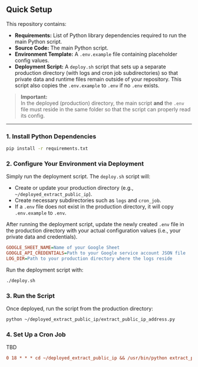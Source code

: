 ## Quick Setup

This repository contains:
- **Requirements:** List of Python library dependencies required to run the main Python script.
- **Source Code:** The main Python script.
- **Environment Template:** A `.env.example` file containing placeholder config values.
- **Deployment Script:** A `deploy.sh` script that sets up a separate production directory (with logs and cron job subdirectories) so that private data and runtime files remain outside of your repository.
This script also copies the `.env.example` to `.env` if no `.env` exists.

> **Important:**  
> In the deployed (production) directory, the main script **and** the `.env` file must reside in the same folder so that the script can properly read its config.

---

### 1. Install Python Dependencies

```bash
pip install -r requirements.txt
```

### 2. Configure Your Environment via Deployment

Simply run the deployment script. The `deploy.sh` script will:

- Create or update your production directory (e.g., `~/deployed_extract_public_ip`).
- Create necessary subdirectories such as `logs` and `cron_job`.
- If a `.env` file does not exist in the production directory, it will copy `.env.example` to `.env`.

After running the deployment script, update the newly created `.env` file in the production directory with your actual configuration values (i.e., your private data and credentials).

```ini
GOOGLE_SHEET_NAME=Name of your Google Sheet
GOOGLE_API_CREDENTIALS=Path to your Google service account JSON file
LOG_DIR=Path to your production directory where the logs reside
```

Run the deployment script with:

```bash
./deploy.sh
```

### 3. Run the Script

Once deployed, run the script from the production directory:

```bash
python ~/deployed_extract_public_ip/extract_public_ip_address.py
```

### 4. Set Up a Cron Job

TBD
```ini
0 18 * * * cd ~/deployed_extract_public_ip && /usr/bin/python extract_public_ip_address.py >> logs/cron.log 2>&1
```
